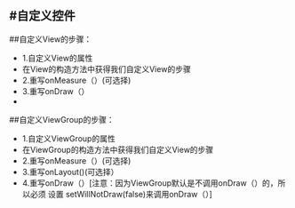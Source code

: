 #自定义控件
---
##自定义View的步骤：

- 1.自定义View的属性
- 	在View的构造方法中获得我们自定义View的步骤
- 2.重写onMeasure（）(可选择)
- 3.重写onDraw（）
- 
##自定义ViewGroup的步骤：

- 1.自定义ViewGroup的属性
- 	在ViewGroup的构造方法中获得我们自定义View的步骤
- 2.重写onMeasure（）(可选择)
- 3.重写onLayout()(可选择）
- 4.重写onDraw（）[注意：因为ViewGroup默认是不调用onDraw（）的，所以必须 设置 setWillNotDraw(false)来调用onDraw（）]
